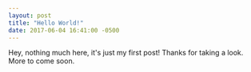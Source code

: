```yaml
---
layout: post
title: "Hello World!"
date: 2017-06-04 16:41:00 -0500
---
```


Hey, nothing much here, it's just my first post! Thanks for taking a look. More to come soon.